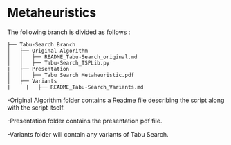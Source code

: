 # Metaheuristics
The following branch is divided as follows :
```
├── Tabu-Search Branch
│   ├── Original Algorithm
│   │   ├── README_Tabu-Search_original.md
│   │   ├── Tabu-Search_TSPLib.py
|   ├── Presentation
│   │   ├── Tabu Search Metaheuristic.pdf
│   ├── Variants
|	  |	  ├── README_Tabu-Search_Variants.md
```
-Original Algorithm folder contains a Readme file describing the script along with the script itself.

-Presentation folder contains the presentation pdf file.

-Variants folder will contain any variants of Tabu Search.

